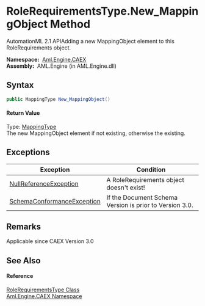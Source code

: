 RoleRequirementsType.New_MappingObject Method
=============================================
AutomationML 2.1 APIAdding a new MappingObject element to this RoleRequirements object.

  **Namespace:**  [Aml.Engine.CAEX][1]  
  **Assembly:**  AML.Engine (in AML.Engine.dll)

Syntax
------

```csharp
public MappingType New_MappingObject()
```

#### Return Value
Type: [MappingType][2]  
 The new MappingObject element if not existing, otherwise the existing. 

Exceptions
----------

Exception                       | Condition                                               
------------------------------- | ------------------------------------------------------- 
[NullReferenceException][3]     | A RoleRequirements object doesn't exist!                
[SchemaConformanceException][4] | If the Document Schema Version is prior to Version 3.0. 


Remarks
-------
 Applicable since CAEX Version 3.0 

See Also
--------

#### Reference
[RoleRequirementsType Class][5]  
[Aml.Engine.CAEX Namespace][1]  

[1]: ../README.md
[2]: ../MappingType/README.md
[3]: https://docs.microsoft.com/dotnet/api/system.nullreferenceexception
[4]: ../SchemaConformanceException/README.md
[5]: README.md
[6]: https://www.automationml.org
[7]: ../../icons/logoShade.png